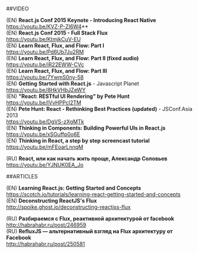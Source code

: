 ##VIDEO

(EN) **React.js Conf 2015 Keynote - Introducing React Native**  
https://youtu.be/KVZ-P-ZI6W4**  
(EN) **React.js Conf 2015 - Full Stack Flux**  
https://youtu.be/KtmjkCuV-EU  
(EN) **Learn React, Flux, and Flow: Part I**  
https://youtu.be/Pd6Ub7Ju2RM  
(EN) **Learn React, Flux, and Flow: Part II (fixed audio)**  
https://youtu.be/iR22EWW-CVc  
(EN) **Learn React, Flux, and Flow: Part III**  
https://youtu.be/7YwmS0ny-58  
(EN) **Getting Started with React.js** - Javascript Planet  
https://youtu.be/8HkVHbJZeWY  
(EN) **"React: RESTful UI Rendering" by Pete Hunt**  
https://youtu.be/IVvHPPcl2TM  
(EN) **Pete Hunt: React - Rethinking Best Practices (updated)** - JSConf.Asia 2013  
https://youtu.be/DgVS-zXgMTk  
(EN) **Thinking in Components: Building Powerful UIs in React.js**  
https://youtu.be/xSGuffp0o6E  
(EN) **Thinking in React, a step by step screencast tutorial**  
https://youtu.be/mFEoarLnnqM  


(RU) **React, или как начать жить проще, Александр Соловьев**  
https://youtu.be/YJNUK0EA_Jo  


##ARTICLES

(EN) **Learning React.js: Getting Started and Concepts**   https://scotch.io/tutorials/learning-react-getting-started-and-concepts  
(EN) **Deconstructing ReactJS's Flux**  
http://spoike.ghost.io/deconstructing-reactjss-flux  


(RU) **Разбираемся с Flux, реактивной архитектурой от facebook**  
http://habrahabr.ru/post/246959  
(RU) **RefluxJS — альтернативный взгляд на Flux архитектуру от Facebook**  
http://habrahabr.ru/post/250581  
